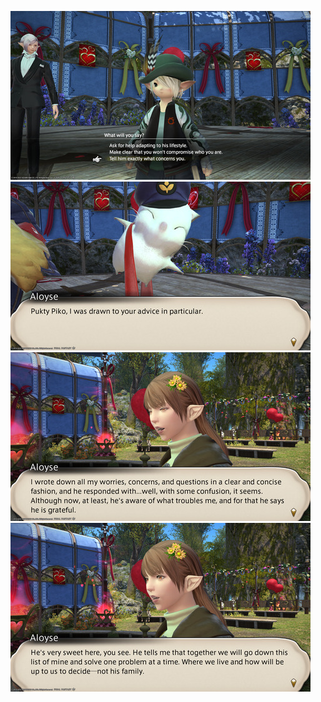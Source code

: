 [![ffxiv_20220210_232728_579.png](./image_e_02_3_thumb/ffxiv_20220210_232728_579.png.thumb.jpg)](./image_e_02\3/ffxiv_20220210_232728_579.png) 
[![ffxiv_20220210_233123_362.png](./image_e_02_3_thumb/ffxiv_20220210_233123_362.png.thumb.jpg)](./image_e_02\3/ffxiv_20220210_233123_362.png) 
[![ffxiv_20220210_233126_262.png](./image_e_02_3_thumb/ffxiv_20220210_233126_262.png.thumb.jpg)](./image_e_02\3/ffxiv_20220210_233126_262.png) 
[![ffxiv_20220210_233128_062.png](./image_e_02_3_thumb/ffxiv_20220210_233128_062.png.thumb.jpg)](./image_e_02\3/ffxiv_20220210_233128_062.png) 
